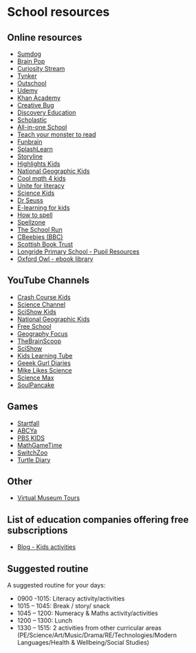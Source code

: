 # School resources

## Online resources

* [Sumdog](https://pages.sumdog.com/home-learning-during-school-closures/)
* [Brain Pop](https://www.brainpop.com/)
* [Curiosity Stream](https://curiositystream.com/)
* [Tynker](https://www.tynker.com/)
* [Outschool](https://outschool.com/)
* [Udemy](https://www.udemy.com/)
* [Khan Academy](https://www.khanacademy.org/)
* [Creative Bug](https://www.creativebug.com/)
* [Discovery Education](https://www.discoveryeducation.co.uk/)
* [Scholastic](https://classroommagazines.scholastic.com/support/learnathome.html)
* [All-in-one School](https://allinonehomeschool.com/)
* [Teach your monster to read](https://www.teachyourmonstertoread.com/)
* [Funbrain](https://www.funbrain.com/)
* [SplashLearn](https://www.splashlearn.com/)
* [Storyline](https://www.storylineonline.net/)
* [Highlights Kids](https://www.highlightskids.com/)
* [National Geographic Kids](https://kids.nationalgeographic.com/)
* [Cool mqth 4 kids](https://www.coolmath4kids.com/)
* [Unite for literacy](https://www.uniteforliteracy.com/)
* [Science Kids](http://www.sciencekids.co.nz/)
* [Dr Seuss](https://www.seussville.com/)
* [E-learning for kids](https://www.e-learningforkids.org/)
* [How to spell](https://howtospell.co.uk/)
* [Spellzone](https://www.spellzone.com/)
* [The School Run](https://www.theschoolrun.com/)
* [CBeebies (BBC)](https://global.cbeebies.com/)
* [Scottish Book Trust](https://www.scottishbooktrust.com/learning-resources)
* [Longride Primary School - Pupil Resources](https://longridgeprimary.westlothian.org.uk/article/14937/Pupil-Resources?fbclid=IwAR12vf2KAGj9BvHO958Hjg0LGhAs9pKEXbdqm88ET6TlGUnqD7I73BeLJa0)
* [Oxford Owl - ebook library](https://www.oxfordowl.co.uk/for-home/find-a-book/library-page/?fbclid=IwAR3a_o3LSlF4vv5O52Exyse87wmv0-DDApKDZk0tFWReHyo0jsIH3Rwza0w)

## YouTube Channels

* [Crash Course Kids](https://www.youtube.com/user/crashcoursekids)
* [Science Channel](https://www.youtube.com/user/ScienceChannel)
* [SciShow Kids](https://www.youtube.com/user/scishowkids)
* [National Geographic Kids](https://www.youtube.com/channel/UCXVCgDuD_QCkI7gTKU7-tpg)
* [Free School](https://www.youtube.com/user/watchfreeschool/)
* [Geography Focus](https://www.youtube.com/channel/UC8HYERScBt-e0kV0fpe0asg)
* [TheBrainScoop](https://www.youtube.com/user/thebrainscoop)
* [SciShow](https://www.youtube.com/user/scishow)
* [Kids Learning Tube](https://www.youtube.com/channel/UC7EFWpvc1wYuUwrtZ_BLi9A)
* [Geeek Gurl Diaries](https://www.youtube.com/user/GeekGurlDiaries)
* [Mike Likes Science](https://www.youtube.com/channel/UCxZpM39a6aPP62h95rdEo7A)
* [Science Max](https://www.youtube.com/channel/UCbprhISv-0ReKPPyhf7-Dtw)
* [SoulPancake](https://www.youtube.com/user/soulpancake)

## Games

* [Startfall](https://www.starfall.com/h/)
* [ABCYa](https://www.abcya.com/)
* [PBS KIDS](https://pbskids.org/)
* [MathGameTime](http://www.mathgametime.com/)
* [SwitchZoo](https://www.switchzoo.com/)
* [Turtle Diary](https://www.turtlediary.com/)


## Other

* [Virtual Museum Tours](https://www.travelandleisure.com/attractions/museums-galleries/museums-with-virtual-tours)

## List of education companies offering free subscriptions

* [Blog - Kids activities](https://kidsactivitiesblog.com/135609/list-of-education-companies-offering-free-subscriptions/?fbclid=IwAR3A98uYFp0vOXIKZ8rcm18dF3ywW1AfqnF80ek6Fbv8Y3zzrRB7oRtSL-k)

## Suggested routine

A suggested routine for your days: 
 
* 0900 -1015: Literacy activity/activities
* 1015 – 1045: Break / story/ snack
* 1045 – 1200: Numeracy & Maths activity/activities
* 1200 – 1300: Lunch
* 1330 – 1515: 2 activities from other curricular areas (PE/Science/Art/Music/Drama/RE/Technologies/Modern Languages/Health & Wellbeing/Social Studies)